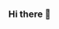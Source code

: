 ### Hi there 👋

<!--
**eerfunn/eerfunn** is a ✨ _special_ ✨ repository because its `README.md` (this file) appears on your GitHub profile.

[![Irfan Nada's GitHub stats](https://github-readme-stats.vercel.app/api?username=eerfunn)](https://github.com/anuraghazra/github-readme-stats)

Here are some ideas to get you started:

- 🔭 I’m currently working on ...
- 🌱 I’m currently learning ...
- 👯 I’m looking to collaborate on ...
- 🤔 I’m looking for help with ...
- 💬 Ask me about ...
- 📫 How to reach me: ...
- 😄 Pronouns: ...
- ⚡ Fun fact: ...
-->
